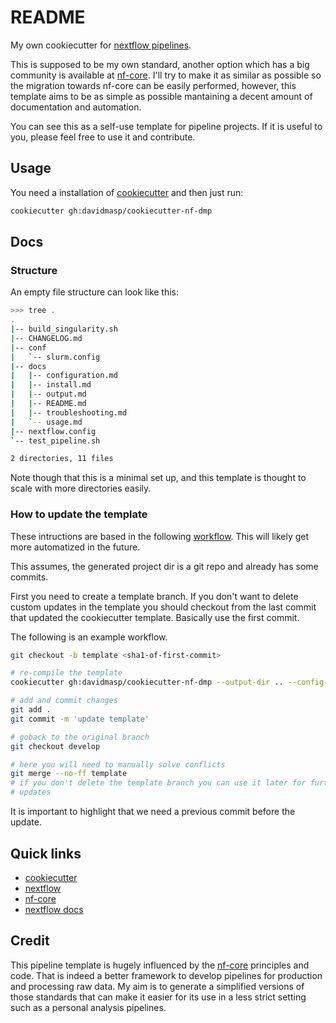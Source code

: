 # README

My own cookiecutter for [nextflow pipelines](https://www.nextflow.io/).

This is supposed to be my own standard, another option which has a big
community is available at
[nf-core](https://nf-co.re/tools#creating-a-new-workflow).
I'll try to make it as similar as possible so the migration towards
nf-core can be easily performed, however, this template aims to be
as simple as possible mantaining a decent amount of documentation and
automation.

You can see this as a self-use template for pipeline projects.
If it is useful to you, please feel free to use it and contribute.

## Usage

You need a installation of
[cookiecutter](https://cookiecutter.readthedocs.io/en/latest/)
and then just run:

```bash
cookiecutter gh:davidmasp/cookiecutter-nf-dmp
```

## Docs

### Structure

An empty file structure can look like this:

```bash
>>> tree .
.
|-- build_singularity.sh
|-- CHANGELOG.md
|-- conf
|   `-- slurm.config
|-- docs
|   |-- configuration.md
|   |-- install.md
|   |-- output.md
|   |-- README.md
|   |-- troubleshooting.md
|   `-- usage.md
|-- nextflow.config
`-- test_pipeline.sh

2 directories, 11 files
```

Note though that this is a minimal set up, and this template is thought to
scale with more directories easily.

### How to update the template

These intructions are based in the following
[workflow](https://github.com/cookiecutter/cookiecutter/issues/784#issuecomment-283529086).
This will likely get more automatized in the future.

This assumes, the generated project dir is a git repo and already has some
commits.

First you need to create a template branch. If you don't want to delete custom
updates in the template you should checkout from the last commit that updated
the cookiecutter template. Basically use the first commit.

The following is an example workflow.

```bash
git checkout -b template <sha1-of-first-commit>

# re-compile the template
cookiecutter gh:davidmasp/cookiecutter-nf-dmp --output-dir .. --config-file .cookiecutter.yaml --no-input --overwrite-if-exists

# add and commit changes
git add .
git commit -m 'update template'

# goback to the original branch
git checkout develop

# here you will need to manually solve conflicts
git merge --no-ff template
# if you don't delete the template branch you can use it later for further
# updates
```

It is important to highlight that we need a previous commit before the update.

## Quick links

* [cookiecutter](https://cookiecutter.readthedocs.io/en/latest/)
* [nextflow](https://www.nextflow.io/)
* [nf-core](https://nf-co.re/)
* [nextflow docs](https://www.nextflow.io/docs/latest/index.html)

## Credit

This pipeline template is hugely influenced by the [nf-core](https://nf-co.re/)
principles and code. That is indeed a better framework to develop
pipelines for production and processing raw data.
My aim is to generate a simplified versions of those standards that can make it
easier for its use in a less strict setting such as a personal
analysis pipelines.
